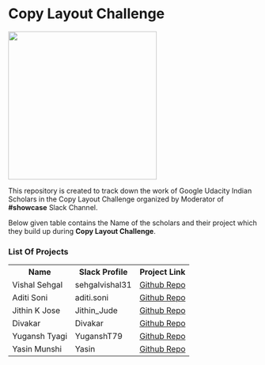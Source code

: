 <h1>Copy Layout Challenge</h1>

<img src="https://user-images.githubusercontent.com/23660137/38249524-8fe17a2a-3769-11e8-821d-baf37db7dce5.png" width="300" height="300"/>

<p>This repository is created to track down the work of Google Udacity Indian Scholars in the Copy Layout Challenge organized by Moderator of <b>#showcase</b> Slack Channel.</p>
<p>Below given table contains the Name of the scholars and their project which they build up during <b>Copy Layout Challenge</b>.</p>

<h3>List Of Projects</b>
<table style="width=100%">
  <tr>
    <th>Name</th>
    <th>Slack Profile</th>
    <th>Project Link</th>
  </tr>
  <tr>
    <td>Vishal Sehgal</td>
    <td>sehgalvishal31</td>
    <td><a href="https://github.com/CoderVishalSehgal/UdacityLayoutChallengeTwitterClone">Github Repo</a></td>
  </tr>
  <tr>
    <td>Aditi Soni</td>
    <td>aditi.soni</td>
    <td><a href="https://github.com/aditisoni8899/HikeClone">Github Repo</a></td>
  </tr>
  <tr>
    <td>Jithin K Jose</td>
    <td>Jithin_Jude</td>
    <td><a href="https://github.com/Jithin-Jude/GooglePlayClone">Github Repo</a></td>
  </tr>
  <tr>
    <td>Divakar</td>
    <td>Divakar</td>
    <td><a href="https://github.com/divakarkd/Sunshine-Flutter">Github Repo</a></td>
  </tr>
  <tr>
    <td>Yugansh Tyagi</td>
    <td>YuganshT79</td>
    <td><a href="https://github.com/YuganshT79/Whatsapp-Copy-Layout">Github Repo</a></td>
  </tr>
  <tr>
    <td>Yasin Munshi</td>
    <td>Yasin</td>
    <td><a href="https://github.com/Yasin21/YoutubeCopy">Github Repo</a></td>
  </tr>
</table>
